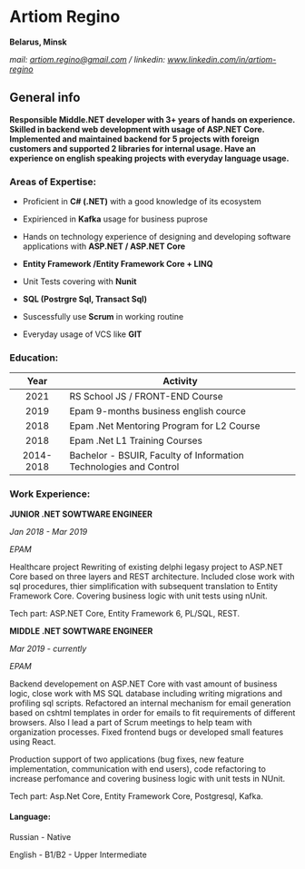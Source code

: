 # Artiom Regino
**Belarus, Minsk**

*mail: artiom.regino@gmail.com / linkedin: www.linkedin.com/in/artiom-regino*

## General info

**Responsible Middle.NET developer with 3+ years of hands on experience. Skilled in backend web development with usage of ASP.NET Core. Implemented and maintained backend for 5 projects with foreign customers and supported 2 libraries for internal usage.
Have an experience on english speaking projects with everyday language usage.**

### Areas of Expertise:

* Proficient in **С# (.NET)** with a good knowledge of its ecosystem

* Expirienced in **Kafka** usage for business puprose

* Hands on technology experience of designing and developing software applications with **ASP.NET / ASP.NET Core** 

* **Entity Framework /Entity Framework Core + LINQ**

* Unit Tests covering with **Nunit**

* **SQL (Postrgre Sql, Transact Sql)**

* Suscessfully use **Scrum** in working routine

* Everyday usage of VCS like **GIT** 

### Education:

| Year      | Activity                                                          |
|:---------:|-------------------------------------------------------------------|
| 2021      | RS School JS / FRONT-END Course                                   |
| 2019      | Epam 9-months business english cource                             |
| 2018      | Epam .Net Mentoring Program for L2 Course                         |
| 2018      | Epam .Net L1 Training Courses                                     |
| 2014-2018 | Bachelor - BSUIR, Faculty of Information Technologies and Control |


### Work Experience:

**JUNIOR .NET SOWTWARE ENGINEER**

*Jan 2018 - Mar 2019* 

*EPAM* 

Healthcare project
Rewriting of existing delphi legasy project to ASP.NET Core based on three layers and REST architecture. 
Included close work with sql procedures, thier simplification with subsequent translation to Entity Framework Core. 
Covering business logic with unit tests using nUnit.

Tech part: ASP.NET Core, Entity Framework 6, PL/SQL, REST.

**MIDDLE .NET SOWTWARE ENGINEER**

*Mar 2019 - currently*

*EPAM* 


Backend developement on ASP.NET Core with vast amount of business logic, close work with MS SQL database including writing migrations and profiling sql scripts. 
Refactored an internal mechanism for email generation based on cshtml templates in order for emails to fit requirements of different browsers.
Also I lead a part of Scrum meetings to help team with organization processes. Fixed frontend bugs or developed small features using React.

Production support of two applications (bug fixes, new feature implementation, communication with end users), code refactoring to increase perfomance and covering business logic with unit tests in NUnit.


Tech part: Asp.Net Core, Entity Framework Core, Postgresql, Kafka.

#### Language:

Russian - Native

English - B1/B2 - Upper Intermediate
